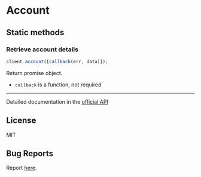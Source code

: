 # Account

## Static methods

### Retrieve account details

```javascript
client.account([callback(err, data)]);
```

Return promise object.

- `callback` is a function, not required

---

Detailed documentation in the [official API](https://developers.getbase.com/docs/rest/reference/account "API Documentation")

## License
MIT

## Bug Reports
Report [here](https://github.com/yurypaleev/BaseCRM/issues?q=account).